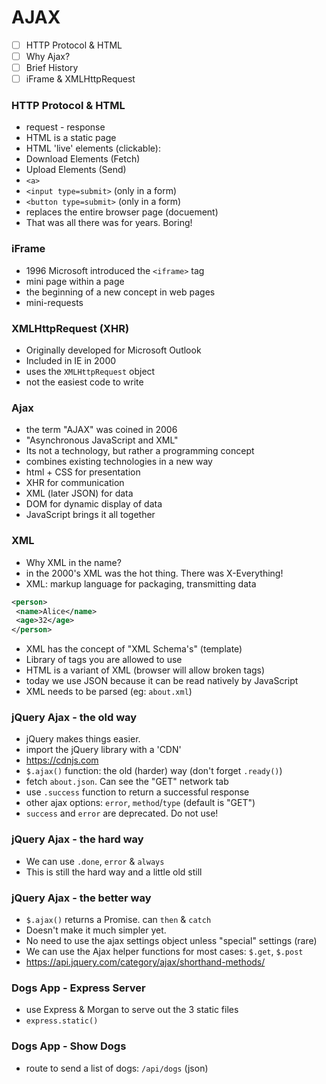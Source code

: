 # AJAX
 - [ ] HTTP Protocol & HTML
 - [ ] Why Ajax?
 - [ ] Brief History
 - [ ] iFrame & XMLHttpRequest

### HTTP Protocol & HTML
 - request - response
 - HTML is a static page
 - HTML 'live' elements (clickable):
  - Download Elements (Fetch)
  - Upload Elements (Send)
   - `<a>`
   - `<input type=submit>` (only in a form)
   -  `<button type=submit>` (only in a form)
 - replaces the entire browser page   (docuement)
 - That was all there was for years.  Boring!

### iFrame
 - 1996 Microsoft introduced the `<iframe>` tag
 - mini page within a page
 - the beginning of a new concept in web pages
 - mini-requests

###  XMLHttpRequest (XHR)
 - Originally developed for Microsoft Outlook
 - Included in IE in 2000
 - uses the `XMLHttpRequest` object
 - not the easiest code to write

 ### Ajax
 - the term "AJAX" was coined in 2006
 - "Asynchronous JavaScript and XML"
 - Its not a technology, but rather a programming concept
 - combines existing technologies in a new way
  - html + CSS for presentation
  - XHR for communication
  - XML (later JSON) for data
  - DOM for dynamic display of data
  - JavaScript brings it all together

### XML
 - Why XML in the name?
 - in the 2000's XML was the hot thing. There was X-Everything!
 - XML: markup language for packaging, transmitting data
 ```xml
 <person>
  <name>Alice</name>
  <age>32</age>
 </person>
 ```
 - XML has the concept of "XML Schema's" (template)
 - Library of tags you are allowed to use
 - HTML is a variant of XML (browser will allow broken tags)
 - today we use JSON because it can be read natively by JavaScript
 - XML needs to be parsed (eg: `about.xml`)

### jQuery Ajax - the old way
 - jQuery makes things easier.
 - import the jQuery library with a 'CDN'
 - https://cdnjs.com
 - `$.ajax()` function: the old (harder) way (don't forget `.ready()`)
 - fetch `about.json`. Can see the "GET" network tab
 - use `.success` function to return a successful response
 - other ajax options: `error`, `method`/`type` (default is "GET")
 - `success` and `error` are deprecated.  Do not use!

### jQuery Ajax - the hard way
 - We can use `.done`, `error` & `always`
 - This is still the hard way and a little old still

### jQuery Ajax - the better way
 - `$.ajax()` returns a Promise.  can `then` & `catch`
 - Doesn't make it much simpler yet.
 - No need to use the ajax settings object unless "special" settings (rare)
 - We can use the Ajax helper functions for most cases: `$.get`, `$.post`
 - https://api.jquery.com/category/ajax/shorthand-methods/

### Dogs  App - Express Server
 - use Express & Morgan to serve out the 3 static files
 - `express.static()`

### Dogs App - Show Dogs
 - route to send a list of dogs:  `/api/dogs` (json)
